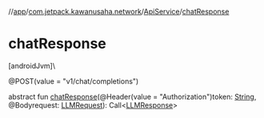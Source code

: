 //[app](../../../index.md)/[com.jetpack.kawanusaha.network](../index.md)/[ApiService](index.md)/[chatResponse](chat-response.md)

# chatResponse

[androidJvm]\

@POST(value = &quot;v1/chat/completions&quot;)

abstract fun [chatResponse](chat-response.md)(@Header(value = &quot;Authorization&quot;)token: [String](https://kotlinlang.org/api/latest/jvm/stdlib/kotlin/-string/index.html), @Bodyrequest: [LLMRequest](../../com.jetpack.kawanusaha.data/-l-l-m-request/index.md)): Call&lt;[LLMResponse](../../com.jetpack.kawanusaha.data/-l-l-m-response/index.md)&gt;
